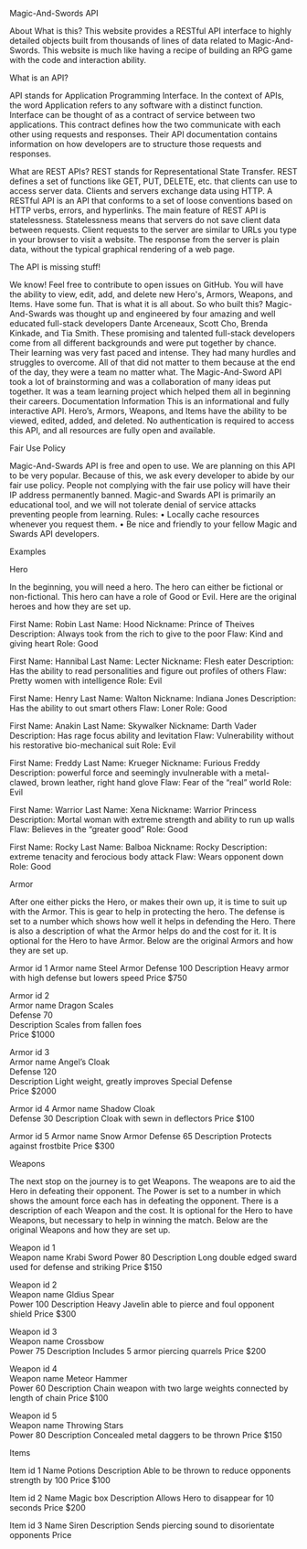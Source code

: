 Magic-And-Swords
API

About
What is this?
This website provides a RESTful API interface to highly detailed objects built from thousands of lines of data related to Magic-And-Swords.  This website is much like having a recipe of building an RPG game with the code and interaction ability.  


What is an API?

API stands for Application Programming Interface. In the context of APIs, the word Application refers to any software with a distinct function. Interface can be thought of as a contract of service between two applications. This contract defines how the two communicate with each other using requests and responses. Their API documentation contains information on how developers are to structure those requests and responses. 


What are REST APIs?
REST stands for Representational State Transfer. REST defines a set of functions like GET, PUT, DELETE, etc. that clients can use to access server data. Clients and servers exchange data using HTTP.  A RESTful API is an API that conforms to a set of loose conventions based on HTTP verbs, errors, and hyperlinks. 
The main feature of REST API is statelessness. Statelessness means that servers do not save client data between requests. Client requests to the server are similar to URLs you type in your browser to visit a website. The response from the server is plain data, without the typical graphical rendering of a web page.

The API is missing stuff!

We know! Feel free to contribute to open issues on GitHub. You will have the ability to view, edit, add, and delete new Hero's, Armors, Weapons, and Items.  Have some fun.  That is what it is all about.
So who built this?
Magic-And-Swards was thought up and engineered by four amazing and well educated full-stack developers Dante Arceneaux, Scott Cho, Brenda Kinkade, and Tia Smith.  These promising and talented full-stack developers come from all different backgrounds and were put together by chance.  Their learning was very fast paced and intense.  They had many hurdles and struggles to overcome.  All of that did not matter to them because at the end of the day, they were a team no matter what.
The Magic-And-Sword API took a lot of brainstorming and was a collaboration of many ideas put together.  It was a team learning project which helped them all in beginning their careers. 
Documentation
Information
This is an informational and fully interactive API.  Hero’s, Armors, Weapons, and Items have the ability to be viewed, edited, added, and deleted.  No authentication is required to access this API, and all resources are fully open and available. 
    
Fair Use Policy

Magic-And-Swards API is free and open to use. We are planning on this API to be very popular. Because of this, we ask every developer to abide by our fair use policy. People not complying with the fair use policy will have their IP address permanently banned.
Magic-and Swards API is primarily an educational tool, and we will not tolerate denial of service attacks preventing people from learning.
Rules:
    • Locally cache resources whenever you request them.
    • Be nice and friendly to your fellow Magic and Swards API developers.



Examples

Hero

In the beginning, you will need a hero.  The hero can either be fictional or non-fictional.  This hero can have a role of Good or Evil.  Here are the original heroes and how they are set up.

First Name:		Robin
Last Name:		Hood
Nickname:		Prince of Theives
Description:		Always took from the rich to give to the poor
Flaw:			Kind and giving heart
Role:			Good

First Name:		Hannibal
Last Name:		Lecter
Nickname:		Flesh eater
Description:		Has the ability to read personalities and figure out profiles of others
Flaw:			Pretty women with intelligence 
Role:			Evil

First Name:		Henry 
Last Name:		Walton
Nickname:		Indiana Jones
Description:		Has the ability to out smart others 
Flaw:			Loner
Role:			Good

First Name:		Anakin
Last Name:		Skywalker
Nickname:		Darth Vader
Description:		Has rage focus ability and levitation
Flaw:			Vulnerability without his restorative bio-mechanical suit 
Role:			Evil

First Name:		Freddy
Last Name:		Krueger
Nickname:		Furious Freddy
Description:		powerful force and seemingly invulnerable with a metal-clawed, brown leather, right hand glove 
Flaw:			Fear of the “real” world
Role:			Evil

First Name:		Warrior
Last Name:		Xena
Nickname:		Warrior Princess
Description:		Mortal woman with extreme strength and ability to run up walls
Flaw:			Believes in the “greater good” 
Role:			Good

First Name:		Rocky
Last Name:		Balboa
Nickname:		Rocky
Description:		extreme tenacity and ferocious body attack 
Flaw:			Wears opponent down
Role:			Good



Armor

After one either picks the Hero, or makes their own up, it is time to suit up with the Armor.  This is gear to help in protecting the hero.  The defense is set to a number which shows how well it helps in defending the Hero.  There is also a description of what the Armor helps do and the cost for it.  It is optional for the Hero to have Armor.  Below are the original Armors and how they are set up.

Armor id			1
Armor name			Steel Armor
Defense			100
Description			Heavy armor with high defense but lowers speed
Price				$750

Armor id			2	
Armor name			Dragon Scales	
Defense			70		
Description			Scales from fallen foes		
Price				$1000			

Armor id			3	
Armor name			Angel’s Cloak	
Defense			120		
Description			Light weight, greatly improves Special Defense		
Price				$2000

 Armor id			4
Armor name			Shadow Cloak		
Defense			30
Description			Cloak with sewn in deflectors
Price				$100

 Armor id			5
Armor name			Snow Armor
Defense			65
Description			Protects against frostbite
Price		    		$300

Weapons

The next stop on the journey is to get Weapons.  The weapons are to aid the Hero in defeating their opponent.  The Power is set to a number in which shows the amount force each has in defeating the opponent.  There is a description of each Weapon and the cost.  It is optional for the Hero to have Weapons, but necessary to help in winning the match.   Below are the original Weapons and how they are set up. 

Weapon id			1		
Weapon name		Krabi Sword	
Power				80
Description			Long double edged sward used for defense and striking
Price		 		$150

Weapon id			2		
Weapon name		Gldius Spear	
Power				100
Description			Heavy Javelin able to pierce and foul opponent shield
Price				$300

Weapon id			3		
Weapon name		Crossbow	
Power				75
Description			Includes 5 armor piercing quarrels
Price				$200

Weapon id			4		
Weapon name		Meteor Hammer	
Power				60
Description			Chain weapon with two large weights connected by length of chain
Price				$100

Weapon id			5		
Weapon name		Throwing Stars		
Power				80
Description			Concealed metal daggers to be thrown
Price		   		$150

Items

Item id			1
Name				Potions
Description			Able to be thrown to reduce opponents strength by 100 
Price				$100

Item id			2
Name				Magic box
Description			Allows Hero to disappear for 10 seconds
Price				$200

Item id			3
Name				Siren
Description			Sends piercing sound to disorientate opponents
Price


